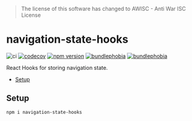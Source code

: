 > The license of this software has changed to AWISC - Anti War ISC License

# navigation-state-hooks

![ci](https://github.com/simoneb/navigation-state-hooks/workflows/ci/badge.svg)
[![codecov](https://codecov.io/gh/simoneb/navigation-state-hooks/branch/master/graph/badge.svg?token=9q93I8kWJR)](https://codecov.io/gh/simoneb/navigation-state-hooks)
[![npm version](https://badge.fury.io/js/navigation-state-hooks.svg)](https://badge.fury.io/js/navigation-state-hooks)
[![bundlephobia](https://badgen.net/bundlephobia/minzip/navigation-state-hooks)](https://bundlephobia.com/result?p=navigation-state-hooks)
[![bundlephobia](https://badgen.net/bundlephobia/dependency-count/navigation-state-hooks)](https://bundlephobia.com/result?p=navigation-state-hooks)

React Hooks for storing navigation state.

<!-- toc -->

- [Setup](#setup)

<!-- tocstop -->

## Setup

```bash
npm i navigation-state-hooks
```

